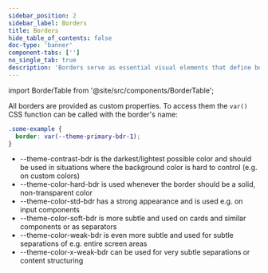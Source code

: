 ```yaml
---
sidebar_position: 2
sidebar_label: Borders
title: Borders
hide_table_of_contents: false
doc-type: 'banner'
component-tabs: ['']
no_single_tab: true
description: 'Borders serve as essential visual elements that define boundaries, create structure, and enhance the clarity of user interfaces.'
---
```


import BorderTable from '@site/src/components/BorderTable';

All borders are provided as custom properties.
To access them the `var()` CSS function can be called with the border's name:

```css
.some-example {
  border: var(--theme-primary-bdr-1);
}
```

- --theme-contrast-bdr is the darkest/lightest possible color and should be used in situations where the background color is hard to control (e.g. on custom colors)
- --theme-color-hard-bdr is used whenever the border should be a solid, non-transparent color
- --theme-color-std-bdr has a strong appearance and is used e.g. on input components
- --theme-color-soft-bdr is more subtle and used on cards and similar components or as separators
- --theme-color-weak-bdr is even more subtle and used for subtle separations of e.g. entire screen areas
- --theme-color-x-weak-bdr can be used for very subtle separations or content structuring

<BorderTable borderName="std-bdr-1">
</BorderTable>

<BorderTable borderName="soft-bdr-1">
</BorderTable>

<BorderTable borderName="weak-bdr-1">
</BorderTable>

<BorderTable borderName="x-weak-bdr-1">
</BorderTable>

<BorderTable borderName="contrast-bdr-1">
</BorderTable>

<BorderTable borderName="primary-bdr-1">
</BorderTable>

<BorderTable borderName="dynamic-bdr-1">
</BorderTable>

<BorderTable borderName="alarm-bdr-1">
</BorderTable>

<BorderTable borderName="critical-bdr-1">
</BorderTable>

<BorderTable borderName="warning-bdr-1">
</BorderTable>

<BorderTable borderName="success-bdr-1">
</BorderTable>

<BorderTable borderName="info-bdr-1">
</BorderTable>

<BorderTable borderName="neutral-bdr-1">
</BorderTable>
